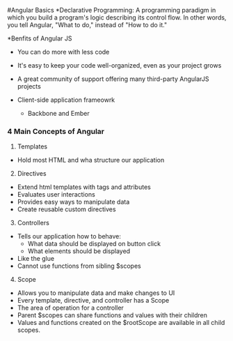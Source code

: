#Angular Basics
*Declarative Programming: A programming paradigm in which you build a program's logic describing its control flow. In other words, you tell Angular, "What to do," instead of "How to do it."

*Benfits of Angular JS
  * You can do more with less code
  * It's easy to keep your code well-organized, even as your project grows
  * A great community of support offering many third-party AngularJS projects

* Client-side application frameowrk
  * Backbone and Ember

### 4 Main Concepts of Angular
1. Templates
  * Hold most HTML and wha structure our application
2. Directives
  * Extend html templates with tags and attributes
  * Evaluates user interactions
  * Provides easy ways to manipulate data
  * Create reusable custom directives
3. Controllers
  * Tells our application how to behave:
    * What data should be displayed on button click
    * What elements should be displayed
  * Like the glue
  * Cannot use functions from sibling $scopes
4. Scope
  * Allows you to manipulate data and make changes to UI
  * Every template, directive, and controller has a Scope
  * The area of operation for a controller
  * Parent $scopes can share functions and values with their children
  * Values and functions created on the $rootScope are available in all child scopes.
